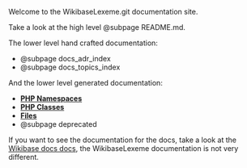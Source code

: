 Welcome to the WikibaseLexeme.git documentation site.

Take a look at the high level @subpage README.md.

The lower level hand crafted documentation:
* @subpage docs_adr_index
* @subpage docs_topics_index

And the lower level generated documentation:
* [**PHP Namespaces**](namespaces.html)
* [**PHP Classes**](annotated.html)
* [**Files**](files.html)
* @subpage deprecated

If you want to see the documentation for the docs,
take a look at the [Wikibase docs docs](https://doc.wikimedia.org/Wikibase/master/php/md_docs_documentation.html),
the WikibaseLexeme documentation is not very different.

